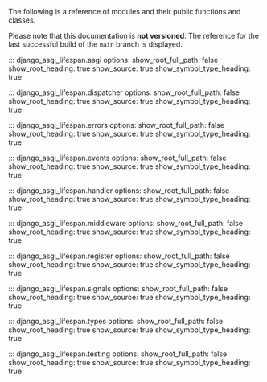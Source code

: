 The following is a reference of modules and their public functions and classes. 

Please note that this documentation is **not versioned**. The reference for the last successful build of the `main` branch is displayed.

::: django_asgi_lifespan.asgi
    options:
        show_root_full_path: false
        show_root_heading: true
        show_source: true
        show_symbol_type_heading: true

::: django_asgi_lifespan.dispatcher
    options:
        show_root_full_path: false
        show_root_heading: true
        show_source: true
        show_symbol_type_heading: true

::: django_asgi_lifespan.errors
    options:
        show_root_full_path: false
        show_root_heading: true
        show_source: true
        show_symbol_type_heading: true

::: django_asgi_lifespan.events
    options:
        show_root_full_path: false
        show_root_heading: true
        show_source: true
        show_symbol_type_heading: true

::: django_asgi_lifespan.handler
    options:
        show_root_full_path: false
        show_root_heading: true
        show_source: true
        show_symbol_type_heading: true

::: django_asgi_lifespan.middleware
    options:
        show_root_full_path: false
        show_root_heading: true
        show_source: true
        show_symbol_type_heading: true

::: django_asgi_lifespan.register
    options:
        show_root_full_path: false
        show_root_heading: true
        show_source: true
        show_symbol_type_heading: true

::: django_asgi_lifespan.signals
    options:
        show_root_full_path: false
        show_root_heading: true
        show_source: true
        show_symbol_type_heading: true

::: django_asgi_lifespan.types
    options:
        show_root_full_path: false
        show_root_heading: true
        show_source: true
        show_symbol_type_heading: true

::: django_asgi_lifespan.testing
    options:
        show_root_full_path: false
        show_root_heading: true
        show_source: true
        show_symbol_type_heading: true
